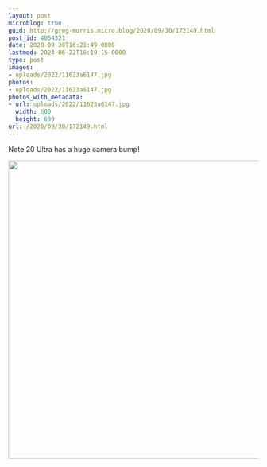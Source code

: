 ```yaml
---
layout: post
microblog: true
guid: http://greg-morris.micro.blog/2020/09/30/172149.html
post_id: 4054321
date: 2020-09-30T16:21:49-0000
lastmod: 2024-06-22T16:19:15-0000
type: post
images:
- uploads/2022/11623a6147.jpg
photos:
- uploads/2022/11623a6147.jpg
photos_with_metadata:
- url: uploads/2022/11623a6147.jpg
  width: 600
  height: 600
url: /2020/09/30/172149.html
---
```

Note 20 Ultra has a huge camera bump!

<img src="uploads/2022/11623a6147.jpg" width="600" height="600" alt="">
